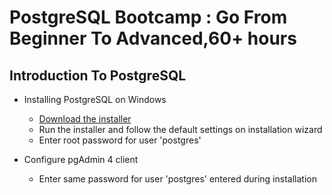 # PostgreSQL Bootcamp : Go From Beginner To Advanced,60+ hours

## Introduction To PostgreSQL

- Installing PostgreSQL on Windows

  - [Download the installer](https://www.enterprisedb.com/downloads/postgres-postgresql-downloads)
  - Run the installer and follow the default settings on installation wizard
  - Enter root password for user 'postgres'

- Configure pgAdmin 4 client
  - Enter same password for user 'postgres' entered during installation
